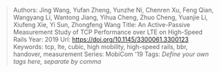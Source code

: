 > Authors: Jing Wang, Yufan Zheng, Yunzhe Ni, Chenren Xu, Feng Qian, Wangyang Li, Wantong Jiang, Yihua Cheng, Zhuo Cheng, Yuanjie Li, Xiufeng Xie, Yi Sun, Zhongfeng Wang
> Title: An Active-Passive Measurement Study of TCP Performance over LTE on High-Speed Rails
> Year: 2019
> Url: https://doi.org/10.1145/3300061.3300123
> Keywords: tcp, lte, cubic, high mobility, high-speed rails, bbr, handover, measurement
> Series: MobiCom '19
> Tags: *Define your own tags here, separate by comma*